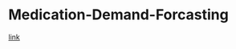 # Medication-Demand-Forcasting

[link](https://towardsdatascience.com/what-i-learnt-from-a-data-science-competition-428a3d876e56)
